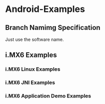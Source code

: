 # Android-Examples## Branch Namimg SpecificationJust use the software name.## i.MX6 Examples### i.MX6 Linux Examples### i.MX6 JNI Examples### i.MX6 Application Demo Examples